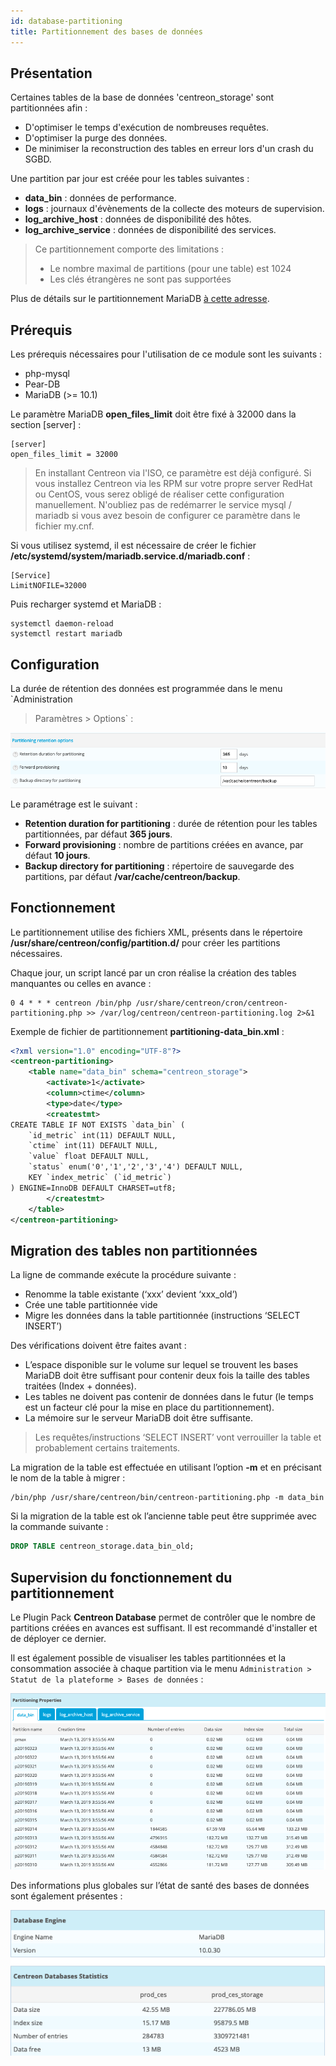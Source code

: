 ```yaml
---
id: database-partitioning
title: Partitionnement des bases de données
---
```


## Présentation

Certaines tables de la base de données 'centreon\_storage' sont partitionnées
afin :

  - D'optimiser le temps d'exécution de nombreuses requêtes.
  - D'optimiser la purge des données.
  - De minimiser la reconstruction des tables en erreur lors d'un crash du SGBD.

Une partition par jour est créée pour les tables suivantes :

  - **data\_bin** : données de performance.
  - **logs** : journaux d'évènements de la collecte des moteurs de supervision.
  - **log\_archive\_host** : données de disponibilité des hôtes.
  - **log\_archive\_service** : données de disponibilité des services.

> Ce partitionnement comporte des limitations :
>
> - Le nombre maximal de partitions (pour une table) est 1024
> - Les clés étrangères ne sont pas supportées

Plus de détails sur le partitionnement MariaDB [à cette
adresse](https://mariadb.com/kb/en/library/partitioning-overview/).

## Prérequis

Les prérequis nécessaires pour l'utilisation de ce module sont les suivants :

  - php-mysql
  - Pear-DB
  - MariaDB (\>= 10.1)

Le paramètre MariaDB **open\_files\_limit** doit être fixé à 32000 dans la section
\[server\] :

```text
[server]
open_files_limit = 32000
```

> En installant Centreon via l'ISO, ce paramètre est déjà configuré. Si vous
> installez Centreon via les RPM sur votre propre server RedHat ou CentOS, vous
> serez obligé de réaliser cette configuration manuellement. N'oubliez pas de
> redémarrer le service mysql / mariadb si vous avez besoin de configurer ce
> paramètre dans le fichier my.cnf.

Si vous utilisez systemd, il est nécessaire de créer le fichier
**/etc/systemd/system/mariadb.service.d/mariadb.conf** :

```text
[Service]
LimitNOFILE=32000
```

Puis recharger systemd et MariaDB :

```shell
systemctl daemon-reload
systemctl restart mariadb
```

## Configuration

La durée de rétention des données est programmée dans le menu `Administration
> Paramètres > Options` :

![image](../assets/administration/partitioning-configuration.png)

Le paramétrage est le suivant :

  - **Retention duration for partitioning** : durée de rétention pour les tables
    partitionnées, par défaut **365 jours**.
  - **Forward provisioning** : nombre de partitions créées en avance, par défaut
    **10 jours**.
  - **Backup directory for partitioning** : répertoire de sauvegarde des
    partitions, par défaut **/var/cache/centreon/backup**.

## Fonctionnement

Le partitionnement utilise des fichiers XML, présents dans le répertoire
**/usr/share/centreon/config/partition.d/** pour créer les partitions
nécessaires.

Chaque jour, un script lancé par un cron réalise la création des tables
manquantes ou celles en avance :

```text
0 4 * * * centreon /bin/php /usr/share/centreon/cron/centreon-partitioning.php >> /var/log/centreon/centreon-partitioning.log 2>&1
```

Exemple de fichier de partitionnement **partitioning-data\_bin.xml** :

```xml
<?xml version="1.0" encoding="UTF-8"?>
<centreon-partitioning>
    <table name="data_bin" schema="centreon_storage">
        <activate>1</activate>
        <column>ctime</column>
        <type>date</type>
        <createstmt>
CREATE TABLE IF NOT EXISTS `data_bin` (
    `id_metric` int(11) DEFAULT NULL,
    `ctime` int(11) DEFAULT NULL,
    `value` float DEFAULT NULL,
    `status` enum('0','1','2','3','4') DEFAULT NULL,
    KEY `index_metric` (`id_metric`)
) ENGINE=InnoDB DEFAULT CHARSET=utf8;
        </createstmt>
    </table>
</centreon-partitioning>
```

## Migration des tables non partitionnées

La ligne de commande exécute la procédure suivante :

  - Renomme la table existante (‘xxx’ devient ‘xxx\_old’)
  - Crée une table partitionnée vide
  - Migre les données dans la table partitionnée (instructions ‘SELECT INSERT’)

Des vérifications doivent être faites avant :

  - L’espace disponible sur le volume sur lequel se trouvent les bases MariaDB
    doit être suffisant pour contenir deux fois la taille des tables traitées
    (Index + données).
  - Les tables ne doivent pas contenir de données dans le futur (le temps est un
    facteur clé pour la mise en place du partitionnement).
  - La mémoire sur le serveur MariaDB doit être suffisante.

> Les requêtes/instructions ‘SELECT INSERT’ vont verrouiller la table et
> probablement certains traitements.

La migration de la table est effectuée en utilisant l’option **-m** et en
précisant le nom de la table à migrer :

```shell
/bin/php /usr/share/centreon/bin/centreon-partitioning.php -m data_bin
```

Si la migration de la table est ok l’ancienne table peut être supprimée avec la
commande suivante :

```sql
DROP TABLE centreon_storage.data_bin_old;
```

## Supervision du fonctionnement du partitionnement

Le Plugin Pack **Centreon Database** permet de contrôler que le nombre de
partitions créées en avances est suffisant. Il est recommandé d'installer et de
déployer ce dernier.

Il est également possible de visualiser les tables partitionnées et la
consommation associée à chaque partition via le menu `Administration > Statut
de la plateforme > Bases de données` :

![image](../assets/administration/partitioning-state.png)

Des informations plus globales sur l’état de santé des bases de données sont
également présentes :

![image](../assets/administration/database-information.png)

